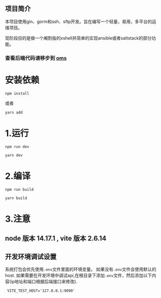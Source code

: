 ## 项目简介
本项目使用gin、gorm和ssh、sftp开发。旨在编写一个轻量，易用，多平台的运维项目。

现阶段目的是做一个阉割版的xshell并简单的实现ansible或者saltstack的部分功能。
### 查看后端代码请移步到 [oms](https://github.com/ssbeatty/oms)

# 安装依赖
```shell
npm install
```
或者
```shell
yarn add
```

# 1.运行 
```shell
npm run dev
```
```shell
yarn dev
```
# 2.编译
```shell
npm run build
```
```shell
yarn build
```

# 3.注意 
## node 版本 14.17.1 , vite 版本 2.6.14

## 开发环境调试设置

系统打包会优先使用```.env```文件里面的环境变量。
如果没有```.env```文件会使用默认的host.
如果需要在开发环境中调试api,在根目录下添加```.env```文件，然后添加以下内容(ip地址和端口根据后端接口来修改).
```text
 VITE_TEST_HOST='127.0.0.1:9090'
```
